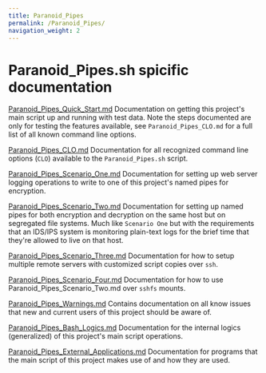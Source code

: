 ```yaml
---
title: Paranoid_Pipes
permalink: /Paranoid_Pipes/
navigation_weight: 2
---
```


# Paranoid_Pipes.sh spicific documentation

[Paranoid_Pipes_Quick_Start.md](Paranoid_Pipes_Quick_Start.md)
 Documentation on getting this project's main script up and running with test
 data. Note the steps documented are only for testing the features available,
 see `Paranoid_Pipes_CLO.md` for a full list of all known command line options.

[Paranoid_Pipes_CLO.md](Paranoid_Pipes_CLO.md)
 Documentation for all recognized command line options (`CLO`) available to the
 `Paranoid_Pipes.sh` script.

[Paranoid_Pipes_Scenario_One.md](Paranoid_Pipes_Scenario_One.md)
 Documentation for setting up web server logging operations to write to one of
 this project's named pipes for encryption.

[Paranoid_Pipes_Scenario_Two.md](Paranoid_Pipes_Scenario_Two.md)
 Documentation for setting up named pipes for both encryption and decryption on
 the same host but on segregated file systems. Much like `Scenario One` but with
 the requirements that an IDS/IPS system is monitoring plain-text logs for the
 brief time that they're allowed to live on that host.

[Paranoid_Pipes_Scenario_Three.md](Paranoid_Pipes_Scenario_Three.md)
 Documentation for how to setup multiple remote servers with customized script
 copies over `ssh`.

[Paranoid_Pipes_Scenario_Four.md](Paranoid_Pipes_Scenario_Four.md)
 Documentation for how to use Paranoid_Pipes_Scenario_Two.md over `sshfs` mounts.

[Paranoid_Pipes_Warnings.md](Paranoid_Pipes_Warnings.md)
 Contains documentation on all know issues that new and current users of this
 project should be aware of.

[Paranoid_Pipes_Bash_Logics.md](Paranoid_Pipes_Bash_Logics.md)
 Documentation for the internal logics (generalized) of this project's main
 script operations.

[Paranoid_Pipes_External_Applications.md](Paranoid_Pipes_External_Applications.md)
 Documentation for programs that the main script of this project makes use of
 and how they are used.

